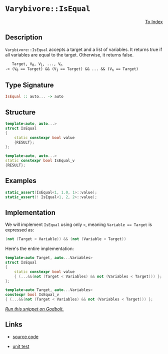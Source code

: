 <!-- Copyright 2024 Feng Mofan
SPDX-License-Identifier: Apache-2.0 -->

# `Varybivore::IsEqual`

<p style='text-align: right;'><a href="../../../index.md#arithmetic-examinations">To Index</a></p>

## Description

`Varybivore::IsEqual` accepts a target and a list of variables.
It returns true if all variables are equal to the target.
Otherwise, it returns false.

<pre><code>   Target, V<sub>0</sub>, V<sub>1</sub>, ..., V<sub>n</sub>
-> (V<sub>0</sub> == Target) && (V<sub>1</sub> == Target) && ... && (V<sub>n</sub> == Target)</code></pre>

## Type Signature

```Haskell
IsEqual :: auto... -> auto
```

## Structure

```C++
template<auto, auto...>
struct IsEqual
{
    static constexpr bool value
    {RESULT};
};

template<auto, auto...>
static constexpr bool IsEqual_v
{RESULT};
```

## Examples

```C++
static_assert(IsEqual<1, 1.0, 1>::value);
static_assert(! IsEqual<1, 2, 2>::value);
```

## Implementation

We will implement `IsEqual` using only `<`, meaning <code>Variable == Target</code> is expressed as:

```C++
(not (Target < Variable)) && (not (Variable < Target))
```

Here's the entire implementation:

```C++
template<auto Target, auto...Variables>
struct IsEqual
{
    static constexpr bool value
    { (...&&(not (Target < Variables) && not (Variables < Target))) };
};

template<auto Target, auto...Variables>
constexpr bool IsEqual_v
{ (...&&(not (Target < Variables) && not (Variables < Target))) };
```

[*Run this snippet on Godbolt.*](https://godbolt.org/#z:OYLghAFBqd5QCxAYwPYBMCmBRdBLAF1QCcAaPECAMzwBtMA7AQwFtMQByARg9KtQYEAysib0QXACx8BBAKoBnTAAUAHpwAMvAFYTStJg1DIApACYAQuYukl9ZATwDKjdAGFUtAK4sGISWakrgAyeAyYAHI%2BAEaYxBIA7KQADqgKhE4MHt6%2B/oGp6Y4CoeFRLLHxXEl2mA6ZQgRMxATZPn4Btpj2RQwNTQQlkTFxibaNza25HQrjA2FD5SNVAJS2qF7EyOwcBJgsyQa7JgDMbkxeRADUACpNwJgEpJfnRAB07wBqTXhM0fQKJ2wJg0AEEZsQvA5LgBJBTYACOXjEwJBJgSVlBlyxlxmTEcyEuaAYM0wqmSxEu0VQnkuADcxF5MCjsZc0RZLhB3q9zAA2XkQBioAgc27Ee7Ck5uS5fYg/P6YBTLVlmPkqy6C4UQGVy/6s043O4PZbG1kJAAiJwxqPNlpRKN2%2B0OTNOL1QBrFDyerq52t%2B/0BKKJJLJFKpNNhCKRtAA%2BrS7eiOVzefyNSLDRL9b75YrlaqeeqhRys7rJe7xcalWiLccrSiAPQAKibzZbdfrzeu2CE12bbdBjZbg77qNBuPx0aYCiUzQgEcRyNOXCeXFeGmXgJAIHp3kwy1to8a48n04IEDAYBhcPntElS8ugXvG63DN3lo4q1onAArLw/BwtKQqCcG41jWDi6ybJgyrHDwpAEJo76rAA1iAX5mK8CRmJIAAc2FfhoACcaEaDy2HHPonCSLwLASBoa5/gBQEcLwCggGu8H/u%2BpBwLAMCICA6wEMkFzkJQaD7HQcQRKw2yqNhPIALQ8pIlzAMgBJSK8Zi8Jg%2BBELK6B6PwggiGI7BSDIgiKCo6icaQuhLgA7sQTDJJwPAft%2Bv4IYBnAAPIXMJwqoFQlxyYpymqeplyaWYHIeBJ9AUuYMHLLwHFaKsEBIOJySSWQFAQLl%2BUgMAUiBDQtC7MQrEQNEPnRGETQAJ7ubwjXMMQzV%2BdE2i1BxsHiWwgh%2BQwtCtXZWDRF4wBnLQtCsdwvBYCwhjAOIk14MQ/V4LSCo%2BaStQXNssFhLsn52bQeDRC5XUeFgPkELKNFLaQe3EFSShmnsa1XUYCGrFQBjAAoHx4Jgjl%2BckjBtZZwiiOIFnGfIShqD5Dn6GtKCgZY%2BjXaxkCrKgyQ9ItCkzOgJxmqYljWGYjHvQZ%2B2E503SZC4DDuJ4bR6CE8xlBUegFBkAiTH4S7Cz0gwC0srM7QIfQTNzuRLjUdQK7M0vDJUYz9GLei4s0WuLJUqwKBBWwSJ5HA/qQDG8ExYXyUpKlqRpkhaRyuCECQ0FcGlcEA6sCCYEwWDxBAyH%2BMcrwEccCSSBoASSDydFfjyBEURwVGkDRMGvDyXCkQR2FF1%2BkhcF%2Bcc8nbPlMSxbGB5xWV8dlAmBSJhXFUl0lsJwTQsLSCQKUwhIGEYMUEa8K4AbpPsGUZsimYj0jI9ZaN2bogTOa5bXW7b9u%2BRwAVCRclwhc8xCD8Po/IOPwCT9Pq7xagiVxNBZgBxlXFt93cSiUVV%2BeUkogAHkPBSd81pcAIlwNclVqq1XqnZDqLVYYoK6j1PqDhYZDUYAQUa40fJTRmnNBasMVq/W2ABfA206h7UWrPVQR1diwzOl0HyV0botXulQ9Kz1YbvU%2Bpgb6q0jB/VAM3PgwNQbg0htDP8sFkbL3MqvWQ69bIAS3pjf6NMrC404QTSOgESaZDJhTKmui6YMziEzQxZsujyz8BAVw%2Bslx81KNrIWaQRZZGVuLFI3ipb808arBx6teizFcXLcJis5geJNgbSJfjEn9GNoLf2awNiWwyRdA%2BddOCX2viPMea1H4zy9npX2KV/bpSDqQEOYcRhGIujnPOU8k4JCrgkBIxxk7KSXIfeuthG7fxbvANugkgoAL/sQXu2wB6RRYAoWkBJaTQNeE6GYOlKkLyXEohGKi4bqPRiAciO83JLX3t5OyTET5BXPqFBZKklkrLpOszZmoErAPfilY4X8AbcRykA/K0zgUgJWckZIsZoHRg%2BROK%2Byk%2BB0AQZQJBAF0ETVghizB/UcGv2GvgsaE1qGYGmrNMQZDXoULEbw0gNCdr0IOkw5Ax1WGCHYZda6t1mo8Mevw16gi0jCJ%2BmIsIEjMpSKYCDMGEMoYw1evssyEhVFWVRhonQpztHGBxjYAx8AiYmIEItOsFNsa00sPTB2jM8BYDsdEnoHMuY5H8e4hY6SAmFEyFEyWmQ0myzVj0WJUSA31E1sEhJqsknOpSUbcN6SzYW3Mlc2uNyClPMuC81Z7y8QKk1N7fSft/nN2DqHcOlBratJAGYKexxjhfnwhXOitaEikRTYxTgDd2J1JQpIBIWlOlcCkARDpccqhZ2ONc9tzEm6ZWttpNtDsO0zsQm9OI6RnCSCAA%3D%3D)

## Links

- [source code](../../../../conceptrodon/varybivore/is_equal.hpp)

- [unit test](../../../../tests/unit/metafunctions/varybivore/is_equal.test.hpp)
